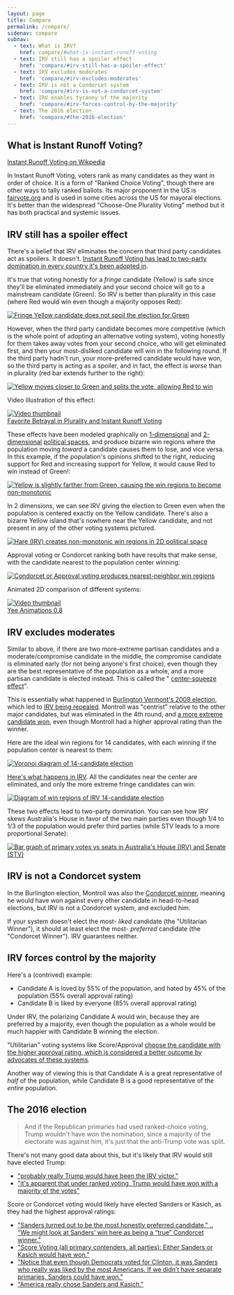 ```yaml
---
layout: page
title: Compare
permalink: /compare/
sidenav: compare
subnav:
  - text: What is IRV?
    href: compare/#what-is-instant-runoff-voting
  - text: IRV still has a spoiler effect
    href: 'compare/#irv-still-has-a-spoiler-effect'
  - text: IRV excludes moderates
    href: 'compare/#irv-excludes-moderates'
  - text: IRV is not a Condorcet system
    href: 'compare/#irv-is-not-a-condorcet-system'
  - text: IRV enables tyranny of the majority
    href: 'compare/#irv-forces-control-by-the-majority'
  - text: The 2016 election
    href: 'compare/#the-2016-election'
---
```


## What is Instant Runoff Voting?

[Instant Runoff Voting on Wikpedia](https://en.wikipedia.org/wiki/Instant-runoff_voting)

In Instant Runoff Voting, voters rank as many candidates as they want in order of choice. It is a form of "Ranked Choice Voting", though there are other ways to tally ranked ballots. Its major proponent in the US is [fairvote.org](https://fairvote.org) and is used in some cities across the US for mayoral elections. It's better than the widespread "Choose-One Plurality Voting" method but it has both practical and systemic issues.

## IRV still has a spoiler effect

<p>There's a belief that IRV eliminates the concern that third party candidates act as spoilers. It doesn't.  <a href="http://rangevoting.org/TarrIrvSumm.html" rel="nofollow noreferrer"> Instant Runoff Voting has lead to two-party domination in every country it's been adopted in</a>. </p>

<p>It's true that voting honestly for a
  <em>fringe</em> candidate (Yellow) is safe since they'll be eliminated immediately and your second choice will go to a mainstream candidate (Green). So IRV is better than plurality in this case (where Red would win even though a majority opposes Red):</p>

<p>
  <a href="https://i.stack.imgur.com/3cp8G.png" rel="nofollow noreferrer">
    <img src="https://i.stack.imgur.com/3cp8G.png" alt="Fringe Yellow candidate does not spoil the election for Green">
  </a>
</p>

<p>However, when the third party candidate becomes more competitive (which is the whole point of adopting an alternative voting
  system), voting honestly for them takes away votes from your second choice, who will get eliminated first, and then your most-disliked candidate will win in the following round. If the third party hadn't run, your more-preferred candidate would
  have won, so the third party is acting as a spoiler, and in fact, the effect is
  <em>worse</em> than in plurality (red bar extends further to the right):</p>

<p>
  <a href="https://i.stack.imgur.com/LbnNY.png" rel="nofollow noreferrer">
    <img src="https://i.stack.imgur.com/LbnNY.png" alt="Yellow moves closer to Green and splits the vote, allowing Red to win">
  </a>
</p>

<p>Video illustration of this effect: </p>

<p>
  <a href="https://www.youtube.com/watch?v=JtKAScORevQ" rel="nofollow noreferrer">
    <img src="https://img.youtube.com/vi/JtKAScORevQ/mqdefault.jpg" alt="Video thumbnail">
    <br> Favorite Betrayal in Plurality and Instant Runoff Voting</a>
</p>

<p>These effects have been modeled graphically on
  <a href="http://zesty.ca/voting/voteline/" rel="nofollow noreferrer">1-dimensional</a> and
  <a href="http://zesty.ca/voting/sim/" rel="nofollow noreferrer">2-dimensional</a>
  <a href="https://en.wikipedia.org/wiki/Political_spectrum#Other_multi-axis_models" rel="nofollow noreferrer">political spaces</a>, and produce bizarre win regions where the population moving
  <em>toward</em> a candidate causes them to lose, and vice versa. In this example, if the population's opinions shifted to the
  right, reducing support for Red and increasing support for Yellow, it would cause Red to win instead of Green!:</p>

<p>
  <a href="https://i.stack.imgur.com/PRqOi.png" rel="nofollow noreferrer">
    <img src="https://i.stack.imgur.com/PRqOi.png" alt="Yellow is slightly farther from Green, causing the win regions to become non-monotonic">
  </a>
</p>

<p>In 2 dimensions, we can see IRV giving the election to Green even when the population is centered exactly on the Yellow candidate.
  There's also a bizarre Yellow island that's nowhere near the Yellow candidate, and not present in any of the other voting
  systems pictured.</p>

<p>
  <a href="https://i.stack.imgur.com/2F1Dr.png" rel="nofollow noreferrer">
    <img src="https://i.stack.imgur.com/2F1Dr.png" alt="Hare (IRV) creates non-monotonic win regions in 2D political space">
  </a>
</p>

<p>Approval voting or Condorcet ranking both have results that make sense, with the candidate nearest to the population center
  winning:</p>

<p>
  <a href="https://i.stack.imgur.com/41kny.png" rel="nofollow noreferrer">
    <img src="https://i.stack.imgur.com/41kny.png" alt="Condorcet or Approval voting produces nearest-neighbor win regions">
  </a>
</p>

<p>Animated 2D comparison of different systems:</p>

<p>
  <a href="https://www.youtube.com/watch?v=IPMks6afuM8" rel="nofollow noreferrer">
    <img src="https://img.youtube.com/vi/IPMks6afuM8/mqdefault.jpg" alt="Video thumbnail">
    <br> Yee Animations 0.8</a>
</p>

## IRV excludes moderates

<p>Similar to above, if there are two more-extreme partisan candidates and a moderate/compromise candidate in the middle, the
  compromise candidate is eliminated early (for not being anyone's first choice), even though they are the best representative of the population as a whole, and a more partisan candidate is elected instead. This is called the "
  <a href="https://electology.org/center-squeeze-effect"
    rel="nofollow noreferrer">center-squeeze effect</a>".</p>

<p>This is essentially what happened in
  <a href="https://bolson.org/~bolson/2009/20090303_burlington_vt_mayor.html" rel="nofollow noreferrer">Burlington Vermont's 2009 election</a>, which led to
  <a href="https://electology.org/irv-repealed" rel="nofollow noreferrer">IRV being repealed</a>. Montroll was "centrist" relative to the other major candidates, but was eliminated in the 4th round,
  and
  <a href="http://wiki.electorama.com/wiki/2009_Burlington,_Vermont_Mayoral_Election" rel="nofollow noreferrer">a more extreme candidate won</a>, even though Montroll had a higher approval rating than the winner.</p>

<p>Here are the ideal win regions for 14 candidates, with each winning if the population center is nearest to them:</p>

<p>
  <a href="https://i.stack.imgur.com/RBl0Z.png" rel="nofollow noreferrer">
    <img src="https://i.stack.imgur.com/RBl0Z.png" alt="Voronoi diagram of 14-candidate election">
  </a>
</p>

<p>
  <a href="http://rangevoting.org/IrvExtreme.html" rel="nofollow noreferrer">Here's what happens in IRV</a>. All the candidates near the center are eliminated, and only the more extreme fringe candidates
  can win:</p>

<p>
  <a href="https://i.stack.imgur.com/SicG9.png" rel="nofollow noreferrer">
    <img src="https://i.stack.imgur.com/SicG9.png" alt="Diagram of win regions of IRV 14-candidate election">
  </a>
</p>

<p>These two effects lead to two-party domination. You can see how IRV skews Australia's House in favor of the two main parties
  even though 1/4 to 1/3 of the population would prefer third parties (while STV leads to a more proportional Senate):</p>

<p>
  <a href="https://i.stack.imgur.com/wLjRl.png" rel="nofollow noreferrer">
    <img src="https://i.stack.imgur.com/wLjRl.png" alt="Bar graph of primary votes vs seats in Australia's House (IRV) and Senate (STV)">
  </a>
</p>

## IRV is not a Condorcet system

<p>In the Burlington election, Montroll was also the
  <a href="https://en.wikipedia.org/wiki/Condorcet_criterion" rel="nofollow noreferrer">Condorcet winner</a>, meaning he would have won against every other candidate in head-to-head elections, but IRV is not
  a Condorcet system, and excluded him. </p>

<p>If your system doesn't elect the most-
  <em>liked</em> candidate (the "Utilitarian Winner"), it should at least elect the most-
  <em>preferred</em> candidate (the "Condorcet Winner"). IRV guarantees neither.</p>

## IRV forces control by the majority

<p>Here's a (contrived) example:</p>

<ul>
  <li>Candidate A is loved by 55% of the population, and hated by 45% of the population (55% overall approval rating)</li>
  <li>Candidate B is liked by everyone (85% overall approval rating)</li>
</ul>

<p>Under IRV, the polarizing Candidate A would win, because they are preferred by a majority, even though the population as
  a whole would be much happier with Candidate B winning the election.</p>

<p>"Utilitarian" voting systems like Score/Approval
  <a href="http://leastevil.blogspot.com/2012/03/tyranny-of-majority-weak-preferences.html"
    rel="nofollow noreferrer">choose the candidate with the higher approval rating, which is considered a better outcome by advocates of these systems</a>.</p>

<p>Another way of viewing this is that Candidate A is a great representative of
  <em>half</em> of the population, while Candidate B is a good representative of the
  <em>entire</em> population.</p>

## The 2016 election

<blockquote>
  <p>And if the Republican primaries had used ranked-choice voting, Trump wouldn't have won the nomination, since a majority
    of the electorate was against him, it's just that the anti-Trump vote was split.</p>
</blockquote>

<p>There's not many good data about this, but it's likely that IRV would still have elected Trump:</p>

<ul>
  <li>
    <a href="http://rangevoting.org/Trump2015.html" rel="nofollow noreferrer">"probably really Trump would have been the IRV victor."</a>
  </li>
  <li>
    <a href="http://riderrants.blogspot.com/2016/11/the-lefts-post-election-whining-about.html" rel="nofollow noreferrer">"it's apparent that under ranked voting, Trump would have won with a majority of the votes"</a>
  </li>
</ul>

<p>Score or Condorcet voting would likely have elected Sanders or Kasich, as they had the highest approval ratings:</p>

<ul>
  <li>
    <a href="https://electology.org/blog/honest-voters-had-preference-2016" rel="nofollow noreferrer">"Sanders turned out to be the most honestly preferred candidate." .. "We might look at Sanders’ win here as being a “true”
      Condorcet winner."</a>
  </li>
  <li>
    <a href="http://rangevoting.org/USA2016retro.html#concl" rel="nofollow noreferrer">"Score Voting (all primary contenders, all parties): Either Sanders or Kasich would have won."</a>
  </li>
  <li>
    <a href="https://halfout.wordpress.com/2016/08/13/voting-needs-to-change-americans-liked-sanders-and-kasich-better-than-clinton-and-trump/"
      rel="nofollow noreferrer">"Notice that even though Democrats voted for Clinton, it was Sanders who really was liked by the most Americans. If we
      didn’t have separate primaries, Sanders could have won."</a>
  </li>
  <li>
    <a href="https://www.reddit.com/r/EndFPTP/comments/4vcq9r/evidence_that_voting_needs_to_change_the_nominees/" rel="nofollow noreferrer">"America really chose Sanders and Kasich."</a>
  </li>
</ul>

<!--
<div>

  <head>
    <meta charset="utf-8">
    <base href="../assets/ballot/play/" />
    <link rel="stylesheet" type="text/css" href="css/model.css">
    <link rel="stylesheet" type="text/css" href="css/election.css">
    <link rel="stylesheet" type="text/css" href="css/sandbox.css">
  </head>

  <body>
    <div id="left"></div>
    <div id="center"></div>
    <div id="right"></div>
  </body>


  <script src="js/helpers.js"></script>
  <script src="js/minpubsub.js"></script>
  <script src="js/Loader.js"></script>
  <script src="js/Mouse.js"></script>
  <script src="js/Draggable.js"></script>
  <script src="js/Model.js"></script>
  <script src="js/Candidate.js"></script>
  <script src="js/Voters.js"></script>
  <script src="js/Election.js"></script>
  <script src="js/Buttons.js"></script>

  <script src="js/main_sandbox.js"></script>
  <script>
    main({
      description: "[type a description for your model here. for example...]\n\nLook, it's the whole shape gang! Steven Square, Tracy Triangle, Henry Hexagon, Percival Pentagon, and last but not least, Bob.",
      features: 4,
      system: "Approval",
      candidates: 4,
      voters: 3
    });
  </script>
</div> -->
